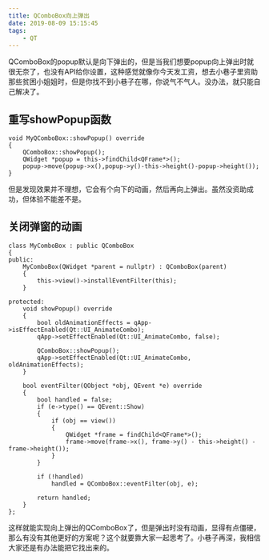 ```yaml
---
title: QComboBox向上弹出
date: 2019-08-09 15:15:45
tags:
	- QT
---
```


QComboBox的popup默认是向下弹出的，但是当我们想要popup向上弹出时就很无奈了，也没有API给你设置，这种感觉就像你今天发工资，想去小巷子里资助那些贫困小姐姐时，但是你找不到小巷子在哪，你说气不气人。没办法，就只能自己解决了。

<!--more-->

## 重写showPopup函数
```
void MyQComboBox::showPopup() override
{ 
    QComboBox::showPopup(); 
    QWidget *popup = this->findChild<QFrame*>(); 
    popup->move(popup->x(),popup->y()-this->height()-popup->height()); 
}
```

但是发现效果并不理想，它会有个向下的动画，然后再向上弹出。虽然没资助成功，但体验不能差不是。

## 关闭弹窗的动画
```
class MyComboBox : public QComboBox
{
public:
	MyComboBox(QWidget *parent = nullptr) : QComboBox(parent)
	{
		this->view()->installEventFilter(this);
	}
	
protected:
	void showPopup() override
	{
		bool oldAnimationEffects = qApp->isEffectEnabled(Qt::UI_AnimateCombo);
		qApp->setEffectEnabled(Qt::UI_AnimateCombo, false);

		QComboBox::showPopup();
		qApp->setEffectEnabled(Qt::UI_AnimateCombo, oldAnimationEffects);
	}

	bool eventFilter(QObject *obj, QEvent *e) override
	{
		bool handled = false;
		if (e->type() == QEvent::Show)
		{
			if (obj == view())
			{
				QWidget *frame = findChild<QFrame*>();
				frame->move(frame->x(), frame->y() - this->height() - frame->height());
			}
		}

		if (!handled)
			handled = QComboBox::eventFilter(obj, e);

		return handled;
	}
};
```
这样就能实现向上弹出的QComboBox了，但是弹出时没有动画，显得有点僵硬，那么有没有其他更好的方案呢？这个就要靠大家一起思考了。小巷子再深，我相信大家还是有办法能把它找出来的。